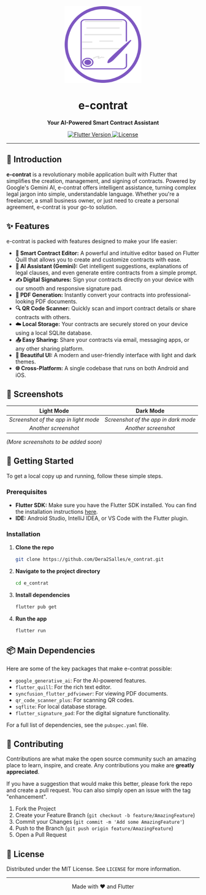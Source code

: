 <p align="center">
  <img src="assets/logo2.png" alt="e-contrat Logo" width="200"/>
</p>

<h1 align="center">e-contrat</h1>

<p align="center">
  <strong>Your AI-Powered Smart Contract Assistant</strong>
</p>

<p align="center">
  <a href="https://flutter.dev">
    <img src="https://img.shields.io/badge/Flutter-3.x-blue.svg" alt="Flutter Version">
  </a>
  <a href="https://opensource.org/licenses/MIT">
    <img src="https://img.shields.io/badge/License-MIT-green.svg" alt="License">
  </a>
</p>

---

## 🚀 Introduction

**e-contrat** is a revolutionary mobile application built with Flutter that simplifies the creation, management, and signing of contracts. Powered by Google's Gemini AI, e-contrat offers intelligent assistance, turning complex legal jargon into simple, understandable language. Whether you're a freelancer, a small business owner, or just need to create a personal agreement, e-contrat is your go-to solution.

## ✨ Features

e-contrat is packed with features designed to make your life easier:

- **📝 Smart Contract Editor:** A powerful and intuitive editor based on Flutter Quill that allows you to create and customize contracts with ease.
- **🤖 AI Assistant (Gemini):** Get intelligent suggestions, explanations of legal clauses, and even generate entire contracts from a simple prompt.
- **✍️ Digital Signatures:** Sign your contracts directly on your device with our smooth and responsive signature pad.
- **📄 PDF Generation:** Instantly convert your contracts into professional-looking PDF documents.
- **🔍 QR Code Scanner:** Quickly scan and import contract details or share contracts with others.
- **☁️ Local Storage:** Your contracts are securely stored on your device using a local SQLite database.
- **📤 Easy Sharing:** Share your contracts via email, messaging apps, or any other sharing platform.
- **🎨 Beautiful UI:** A modern and user-friendly interface with light and dark themes.
- **🌐 Cross-Platform:** A single codebase that runs on both Android and iOS.

## 📸 Screenshots

| Light Mode | Dark Mode |
| :---: | :---: |
| *Screenshot of the app in light mode* | *Screenshot of the app in dark mode* |
| *Another screenshot* | *Another screenshot* |

*(More screenshots to be added soon)*

## 🏁 Getting Started

To get a local copy up and running, follow these simple steps.

### Prerequisites

- **Flutter SDK:** Make sure you have the Flutter SDK installed. You can find the installation instructions [here](https://flutter.dev/docs/get-started/install).
- **IDE:** Android Studio, IntelliJ IDEA, or VS Code with the Flutter plugin.

### Installation

1.  **Clone the repo**
    ```sh
    git clone https://github.com/Dera2Salles/e_contrat.git
    ```
2.  **Navigate to the project directory**
    ```sh
    cd e_contrat
    ```
3.  **Install dependencies**
    ```sh
    flutter pub get
    ```
4.  **Run the app**
    ```sh
    flutter run
    ```

## 📦 Main Dependencies

Here are some of the key packages that make e-contrat possible:

- `google_generative_ai`: For the AI-powered features.
- `flutter_quill`: For the rich text editor.
- `syncfusion_flutter_pdfviewer`: For viewing PDF documents.
- `qr_code_scanner_plus`: For scanning QR codes.
- `sqflite`: For local database storage.
- `flutter_signature_pad`: For the digital signature functionality.

For a full list of dependencies, see the `pubspec.yaml` file.

## 🤝 Contributing

Contributions are what make the open source community such an amazing place to learn, inspire, and create. Any contributions you make are **greatly appreciated**.

If you have a suggestion that would make this better, please fork the repo and create a pull request. You can also simply open an issue with the tag "enhancement".

1.  Fork the Project
2.  Create your Feature Branch (`git checkout -b feature/AmazingFeature`)
3.  Commit your Changes (`git commit -m 'Add some AmazingFeature'`)
4.  Push to the Branch (`git push origin feature/AmazingFeature`)
5.  Open a Pull Request

## 📜 License

Distributed under the MIT License. See `LICENSE` for more information.

---

<p align="center">
  Made with ❤️ and Flutter
</p>